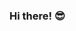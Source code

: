 ### Hi there! 😎

<!--
**tori938/tori938** is a ✨ _special_ ✨ repository because its `README.md` (this file) appears on your GitHub profile.

📚 Projects 💻
Welcome to my portfolio, where I showcase [my projects]().

⚒️ Tools 🛠️
- **Languages:** Python, SQL
- **Database:** PostgreSQL

Currently:
📝 learning linear algebra
🤔 brushing up on SQL
📖 reading _The Origin of Consciousness in the Breakdown of the Bicameral Mind_ by J. Jaynes

